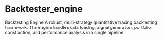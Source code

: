 # Backtester_engine
Backtesting Engine A robust, multi-strategy quantitative trading backtesting framework. The engine handles data loading, signal generation, portfolio construction, and performance analysis in a single pipeline. 
